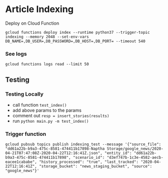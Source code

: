 # Article Indexing

Deploy on Cloud Function

`gcloud functions deploy index --runtime python37 --trigger-topic indexing --memory 2048 --set-env-vars DB_NAME=,DB_USER=,DB_PASSWORD=,DB_HOST=,DB_PORT= --timeout 540`

### See logs

`gcloud functions logs read --limit 50`


## Testing

### Testing Locally

* call function `test_index()`
* add above params to the params
* comment out `resp = insert_stories(results)`
* run `python main.py -m test_index()`

### Trigger function

`gcloud pubsub topics publish indexing_test --message '{"source_file": "dd61a22b-b9a3-475c-8581-474411b17898-Naptha Storage/google_news/2020-04-21T07:47:08Z-2020-04-22T12:16:41Z.json",
"entity_id": "dd61a22b-b9a3-475c-8581-474411b17898",
"scenario_id": "d3ef747b-1c3e-4582-aecb-eacee1cababe",
"history_processed": "true",
"last_tracked": "2020-04-22T12:16:41Z",
"storage_bucket": "news_staging_bucket",
"source": "google_news"}'
`
